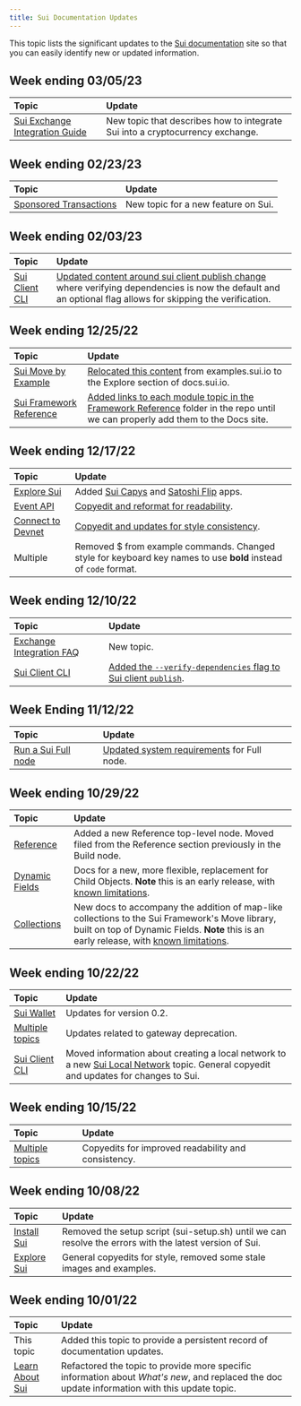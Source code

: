 ```yaml
---
title: Sui Documentation Updates
---
```


This topic lists the significant updates to the [Sui documentation](https://docs.sui.io) site so that you can easily identify new or updated information.

## Week ending 03/05/23

| Topic | Update | 
| :------ | :------- |
| [Sui Exchange Integration Guide](../learn/exchange-integration-guide.md) | New topic that describes how to integrate Sui into a cryptocurrency exchange. |


## Week ending 02/23/23

| Topic | Update | 
| :------ | :------- |
| [Sponsored Transactions](../learn/sponsored-transactions.md) | New topic for a new feature on Sui. |


## Week ending 02/03/23

| Topic | Update | 
| :------ | :------- |
| [Sui Client CLI](../build/cli-client.md) | [Updated content around sui client publish change](https://github.com/MystenLabs/sui/pull/7632) where verifying dependencies is now the default and an optional flag allows for skipping the verification. |

## Week ending 12/25/22

| Topic | Update | 
| :------ | :------- |
| [Sui Move by Example](../explore/move-examples/index.md) | [Relocated this content](https://github.com/MystenLabs/sui/pull/6957) from examples.sui.io to the Explore section of docs.sui.io. |
| [Sui Framework Reference](../reference/framework/index.md) | [Added links to each module topic in the Framework Reference](https://github.com/MystenLabs/sui/pull/6958) folder in the repo until we can properly add them to the Docs site. |


## Week ending 12/17/22

| Topic | Update | 
| :------ | :------- |
| [Explore Sui](../explore/index.md) | Added [Sui Capys](https://docs.sui.io/) and [Satoshi Flip](https://satoshi-flip.sui.io/) apps. |
| [Event API](../build/event_api.md) | [Copyedit and reformat for readability](https://github.com/MystenLabs/sui/pull/6718). |
| [Connect to Devnet](../build/devnet.md) | [Copyedit and updates for style consistency](https://github.com/MystenLabs/sui/pull/6715/files#diff-33791b72aa9e90e09f1b9f85972b29b605e388dff5130b2cdd9417a6946c8012).
| Multiple | Removed $ from example commands. Changed style for keyboard key names to use **bold** instead of `code` format. |


## Week ending 12/10/22

| Topic | Update | 
| :------ | :------- |
| [Exchange Integration FAQ](../learn/exchange-integration-faq.md) | New topic. |
| [Sui Client CLI](../build/cli-client.md) | [Added the `--verify-dependencies` flag to Sui client `publish`](https://github.com/MystenLabs/sui/pull/6601). |

## Week Ending 11/12/22

| Topic | Update | 
| :------ | :------- |
| [Run a Sui Full node](../build/fullnode.md) | [Updated system requirements](https://github.com/MystenLabs/sui/pull/6033) for Full node. |

## Week ending 10/29/22

| Topic | Update | 
| :------ | :------- |
| [Reference](../reference) | Added a new Reference top-level node. Moved filed from the Reference section previously in the Build node. |
| [Dynamic Fields](../build/programming-with-objects/ch5-dynamic-fields.md) | Docs for a new, more flexible, replacement for Child Objects.  **Note** this is an early release, with [known limitations](../build/programming-with-objects/ch5-dynamic-fields.md#current-limitations). |
| [Collections](../build/programming-with-objects/ch6-collections.md) | New docs to accompany the addition of map-like collections to the Sui Framework's Move library, built on top of Dynamic Fields. **Note** this is an early release, with [known limitations](../build/programming-with-objects/ch6-collections.md#current-limitations). |

## Week ending 10/22/22

| Topic | Update | 
| :------ | :------- |
| [Sui Wallet](../explore/wallet-browser.md) | Updates for version 0.2. |
| [Multiple topics](https://github.com/MystenLabs/sui/pull/5266) | Updates related to gateway deprecation. |
| [Sui Client CLI](../build/cli-client.md) | Moved information about creating a local network to a new [Sui Local Network](../build/sui-local-network.md) topic. General copyedit and updates for changes to Sui. |

## Week ending 10/15/22

| Topic | Update | 
| :------ | :------- |
| [Multiple topics](https://github.com/MystenLabs/sui/pull/4960/files) | Copyedits for improved readability and consistency. |

## Week ending 10/08/22

| Topic | Update | 
| :------ | :------- |
| [Install Sui](../build/install.md) | Removed the setup script (sui-setup.sh) until we can resolve the errors with the latest version of Sui. |
| [Explore Sui](../explore/index.md) | General copyedits for style, removed some stale images and examples. |

## Week ending 10/01/22

| Topic | Update | 
| :------ | :------- |
| This topic | Added this topic to provide a persistent record of documentation updates. |
| [Learn About Sui](../learn/index.md) | Refactored the topic to provide more specific information about *What's new*, and replaced the doc update information with this update topic. |
